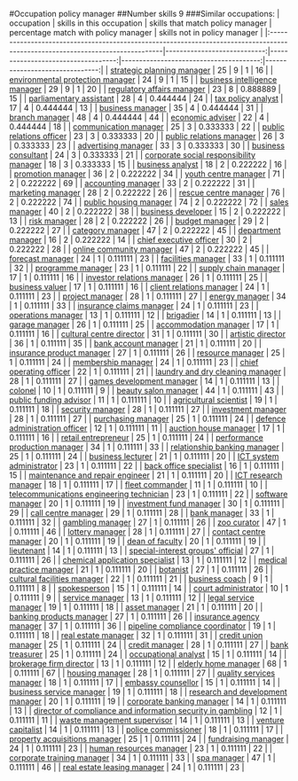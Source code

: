 #Occupation policy manager
##Number skills 9
###Similar occupations:
| occupation                                                                                                                    |   skills in this occupation |   skills that match policy manager |   percentage match with policy manager |   skills not in policy manager |
|:------------------------------------------------------------------------------------------------------------------------------|----------------------------:|-----------------------------------:|---------------------------------------:|-------------------------------:|
| [strategic planning manager](strategic_planning_manager.md)                                                                   |                          25 |                                  9 |                               1        |                             16 |
| [environmental protection manager](environmental_protection_manager.md)                                                       |                          24 |                                  9 |                               1        |                             15 |
| [business intelligence manager](business_intelligence_manager.md)                                                             |                          29 |                                  9 |                               1        |                             20 |
| [regulatory affairs manager](regulatory_affairs_manager.md)                                                                   |                          23 |                                  8 |                               0.888889 |                             15 |
| [parliamentary assistant](parliamentary_assistant.md)                                                                         |                          28 |                                  4 |                               0.444444 |                             24 |
| [tax policy analyst](tax_policy_analyst.md)                                                                                   |                          17 |                                  4 |                               0.444444 |                             13 |
| [business manager](business_manager.md)                                                                                       |                          35 |                                  4 |                               0.444444 |                             31 |
| [branch manager](branch_manager.md)                                                                                           |                          48 |                                  4 |                               0.444444 |                             44 |
| [economic adviser](economic_adviser.md)                                                                                       |                          22 |                                  4 |                               0.444444 |                             18 |
| [communication manager](communication_manager.md)                                                                             |                          25 |                                  3 |                               0.333333 |                             22 |
| [public relations officer](public_relations_officer.md)                                                                       |                          23 |                                  3 |                               0.333333 |                             20 |
| [public relations manager](public_relations_manager.md)                                                                       |                          26 |                                  3 |                               0.333333 |                             23 |
| [advertising manager](advertising_manager.md)                                                                                 |                          33 |                                  3 |                               0.333333 |                             30 |
| [business consultant](business_consultant.md)                                                                                 |                          24 |                                  3 |                               0.333333 |                             21 |
| [corporate social responsibility manager](corporate_social_responsibility_manager.md)                                         |                          18 |                                  3 |                               0.333333 |                             15 |
| [business analyst](business_analyst.md)                                                                                       |                          18 |                                  2 |                               0.222222 |                             16 |
| [promotion manager](promotion_manager.md)                                                                                     |                          36 |                                  2 |                               0.222222 |                             34 |
| [youth centre manager](youth_centre_manager.md)                                                                               |                          71 |                                  2 |                               0.222222 |                             69 |
| [accounting manager](accounting_manager.md)                                                                                   |                          33 |                                  2 |                               0.222222 |                             31 |
| [marketing manager](marketing_manager.md)                                                                                     |                          28 |                                  2 |                               0.222222 |                             26 |
| [rescue centre manager](rescue_centre_manager.md)                                                                             |                          76 |                                  2 |                               0.222222 |                             74 |
| [public housing manager](public_housing_manager.md)                                                                           |                          74 |                                  2 |                               0.222222 |                             72 |
| [sales manager](sales_manager.md)                                                                                             |                          40 |                                  2 |                               0.222222 |                             38 |
| [business developer](business_developer.md)                                                                                   |                          15 |                                  2 |                               0.222222 |                             13 |
| [risk manager](risk_manager.md)                                                                                               |                          28 |                                  2 |                               0.222222 |                             26 |
| [budget manager](budget_manager.md)                                                                                           |                          29 |                                  2 |                               0.222222 |                             27 |
| [category manager](category_manager.md)                                                                                       |                          47 |                                  2 |                               0.222222 |                             45 |
| [department manager](department_manager.md)                                                                                   |                          16 |                                  2 |                               0.222222 |                             14 |
| [chief executive officer](chief_executive_officer.md)                                                                         |                          30 |                                  2 |                               0.222222 |                             28 |
| [online community manager](online_community_manager.md)                                                                       |                          47 |                                  2 |                               0.222222 |                             45 |
| [forecast manager](forecast_manager.md)                                                                                       |                          24 |                                  1 |                               0.111111 |                             23 |
| [facilities manager](facilities_manager.md)                                                                                   |                          33 |                                  1 |                               0.111111 |                             32 |
| [programme manager](programme_manager.md)                                                                                     |                          23 |                                  1 |                               0.111111 |                             22 |
| [supply chain manager](supply_chain_manager.md)                                                                               |                          17 |                                  1 |                               0.111111 |                             16 |
| [investor relations manager](investor_relations_manager.md)                                                                   |                          26 |                                  1 |                               0.111111 |                             25 |
| [business valuer](business_valuer.md)                                                                                         |                          17 |                                  1 |                               0.111111 |                             16 |
| [client relations manager](client_relations_manager.md)                                                                       |                          24 |                                  1 |                               0.111111 |                             23 |
| [project manager](project_manager.md)                                                                                         |                          28 |                                  1 |                               0.111111 |                             27 |
| [energy manager](energy_manager.md)                                                                                           |                          34 |                                  1 |                               0.111111 |                             33 |
| [insurance claims manager](insurance_claims_manager.md)                                                                       |                          24 |                                  1 |                               0.111111 |                             23 |
| [operations manager](operations_manager.md)                                                                                   |                          13 |                                  1 |                               0.111111 |                             12 |
| [brigadier](brigadier.md)                                                                                                     |                          14 |                                  1 |                               0.111111 |                             13 |
| [garage manager](garage_manager.md)                                                                                           |                          26 |                                  1 |                               0.111111 |                             25 |
| [accommodation manager](accommodation_manager.md)                                                                             |                          17 |                                  1 |                               0.111111 |                             16 |
| [cultural centre director](cultural_centre_director.md)                                                                       |                          31 |                                  1 |                               0.111111 |                             30 |
| [artistic director](artistic_director.md)                                                                                     |                          36 |                                  1 |                               0.111111 |                             35 |
| [bank account manager](bank_account_manager.md)                                                                               |                          21 |                                  1 |                               0.111111 |                             20 |
| [insurance product manager](insurance_product_manager.md)                                                                     |                          27 |                                  1 |                               0.111111 |                             26 |
| [resource manager](resource_manager.md)                                                                                       |                          25 |                                  1 |                               0.111111 |                             24 |
| [membership manager](membership_manager.md)                                                                                   |                          24 |                                  1 |                               0.111111 |                             23 |
| [chief operating officer](chief_operating_officer.md)                                                                         |                          22 |                                  1 |                               0.111111 |                             21 |
| [laundry and dry cleaning manager](laundry_and_dry_cleaning_manager.md)                                                       |                          28 |                                  1 |                               0.111111 |                             27 |
| [games development manager](games_development_manager.md)                                                                     |                          14 |                                  1 |                               0.111111 |                             13 |
| [colonel](colonel.md)                                                                                                         |                          10 |                                  1 |                               0.111111 |                              9 |
| [beauty salon manager](beauty_salon_manager.md)                                                                               |                          44 |                                  1 |                               0.111111 |                             43 |
| [public funding advisor](public_funding_advisor.md)                                                                           |                          11 |                                  1 |                               0.111111 |                             10 |
| [agricultural scientist](agricultural_scientist.md)                                                                           |                          19 |                                  1 |                               0.111111 |                             18 |
| [security manager](security_manager.md)                                                                                       |                          28 |                                  1 |                               0.111111 |                             27 |
| [investment manager](investment_manager.md)                                                                                   |                          28 |                                  1 |                               0.111111 |                             27 |
| [purchasing manager](purchasing_manager.md)                                                                                   |                          25 |                                  1 |                               0.111111 |                             24 |
| [defence administration officer](defence_administration_officer.md)                                                           |                          12 |                                  1 |                               0.111111 |                             11 |
| [auction house manager](auction_house_manager.md)                                                                             |                          17 |                                  1 |                               0.111111 |                             16 |
| [retail entrepreneur](retail_entrepreneur.md)                                                                                 |                          25 |                                  1 |                               0.111111 |                             24 |
| [performance production manager](performance_production_manager.md)                                                           |                          34 |                                  1 |                               0.111111 |                             33 |
| [relationship banking manager](relationship_banking_manager.md)                                                               |                          25 |                                  1 |                               0.111111 |                             24 |
| [business lecturer](business_lecturer.md)                                                                                     |                          21 |                                  1 |                               0.111111 |                             20 |
| [ICT system administrator](ICT_system_administrator.md)                                                                       |                          23 |                                  1 |                               0.111111 |                             22 |
| [back office specialist](back_office_specialist.md)                                                                           |                          16 |                                  1 |                               0.111111 |                             15 |
| [maintenance and repair engineer](maintenance_and_repair_engineer.md)                                                         |                          21 |                                  1 |                               0.111111 |                             20 |
| [ICT research manager](ICT_research_manager.md)                                                                               |                          18 |                                  1 |                               0.111111 |                             17 |
| [fleet commander](fleet_commander.md)                                                                                         |                          11 |                                  1 |                               0.111111 |                             10 |
| [telecommunications engineering technician](telecommunications_engineering_technician.md)                                     |                          23 |                                  1 |                               0.111111 |                             22 |
| [software manager](software_manager.md)                                                                                       |                          20 |                                  1 |                               0.111111 |                             19 |
| [investment fund manager](investment_fund_manager.md)                                                                         |                          30 |                                  1 |                               0.111111 |                             29 |
| [call centre manager](call_centre_manager.md)                                                                                 |                          29 |                                  1 |                               0.111111 |                             28 |
| [bank manager](bank_manager.md)                                                                                               |                          33 |                                  1 |                               0.111111 |                             32 |
| [gambling manager](gambling_manager.md)                                                                                       |                          27 |                                  1 |                               0.111111 |                             26 |
| [zoo curator](zoo_curator.md)                                                                                                 |                          47 |                                  1 |                               0.111111 |                             46 |
| [lottery manager](lottery_manager.md)                                                                                         |                          28 |                                  1 |                               0.111111 |                             27 |
| [contact centre manager](contact_centre_manager.md)                                                                           |                          20 |                                  1 |                               0.111111 |                             19 |
| [dean of faculty](dean_of_faculty.md)                                                                                         |                          20 |                                  1 |                               0.111111 |                             19 |
| [lieutenant](lieutenant.md)                                                                                                   |                          14 |                                  1 |                               0.111111 |                             13 |
| [special-interest groups' official](special-interest_groups'_official.md)                                                     |                          27 |                                  1 |                               0.111111 |                             26 |
| [chemical application specialist](chemical_application_specialist.md)                                                         |                          13 |                                  1 |                               0.111111 |                             12 |
| [medical practice manager](medical_practice_manager.md)                                                                       |                          21 |                                  1 |                               0.111111 |                             20 |
| [botanist](botanist.md)                                                                                                       |                          27 |                                  1 |                               0.111111 |                             26 |
| [cultural facilities manager](cultural_facilities_manager.md)                                                                 |                          22 |                                  1 |                               0.111111 |                             21 |
| [business coach](business_coach.md)                                                                                           |                           9 |                                  1 |                               0.111111 |                              8 |
| [spokesperson](spokesperson.md)                                                                                               |                          15 |                                  1 |                               0.111111 |                             14 |
| [court administrator](court_administrator.md)                                                                                 |                          10 |                                  1 |                               0.111111 |                              9 |
| [service manager](service_manager.md)                                                                                         |                          13 |                                  1 |                               0.111111 |                             12 |
| [legal service manager](legal_service_manager.md)                                                                             |                          19 |                                  1 |                               0.111111 |                             18 |
| [asset manager](asset_manager.md)                                                                                             |                          21 |                                  1 |                               0.111111 |                             20 |
| [banking products manager](banking_products_manager.md)                                                                       |                          27 |                                  1 |                               0.111111 |                             26 |
| [insurance agency manager](insurance_agency_manager.md)                                                                       |                          37 |                                  1 |                               0.111111 |                             36 |
| [pipeline compliance coordinator](pipeline_compliance_coordinator.md)                                                         |                          19 |                                  1 |                               0.111111 |                             18 |
| [real estate manager](real_estate_manager.md)                                                                                 |                          32 |                                  1 |                               0.111111 |                             31 |
| [credit union manager](credit_union_manager.md)                                                                               |                          25 |                                  1 |                               0.111111 |                             24 |
| [credit manager](credit_manager.md)                                                                                           |                          28 |                                  1 |                               0.111111 |                             27 |
| [bank treasurer](bank_treasurer.md)                                                                                           |                          25 |                                  1 |                               0.111111 |                             24 |
| [occupational analyst](occupational_analyst.md)                                                                               |                          15 |                                  1 |                               0.111111 |                             14 |
| [brokerage firm director](brokerage_firm_director.md)                                                                         |                          13 |                                  1 |                               0.111111 |                             12 |
| [elderly home manager](elderly_home_manager.md)                                                                               |                          68 |                                  1 |                               0.111111 |                             67 |
| [housing manager](housing_manager.md)                                                                                         |                          28 |                                  1 |                               0.111111 |                             27 |
| [quality services manager](quality_services_manager.md)                                                                       |                          18 |                                  1 |                               0.111111 |                             17 |
| [embassy counsellor](embassy_counsellor.md)                                                                                   |                          15 |                                  1 |                               0.111111 |                             14 |
| [business service manager](business_service_manager.md)                                                                       |                          19 |                                  1 |                               0.111111 |                             18 |
| [research and development manager](research_and_development_manager.md)                                                       |                          20 |                                  1 |                               0.111111 |                             19 |
| [corporate banking manager](corporate_banking_manager.md)                                                                     |                          14 |                                  1 |                               0.111111 |                             13 |
| [director of compliance and information security in gambling](director_of_compliance_and_information_security_in_gambling.md) |                          12 |                                  1 |                               0.111111 |                             11 |
| [waste management supervisor](waste_management_supervisor.md)                                                                 |                          14 |                                  1 |                               0.111111 |                             13 |
| [venture capitalist](venture_capitalist.md)                                                                                   |                          14 |                                  1 |                               0.111111 |                             13 |
| [police commissioner](police_commissioner.md)                                                                                 |                          18 |                                  1 |                               0.111111 |                             17 |
| [property acquisitions manager](property_acquisitions_manager.md)                                                             |                          25 |                                  1 |                               0.111111 |                             24 |
| [fundraising manager](fundraising_manager.md)                                                                                 |                          24 |                                  1 |                               0.111111 |                             23 |
| [human resources manager](human_resources_manager.md)                                                                         |                          23 |                                  1 |                               0.111111 |                             22 |
| [corporate training manager](corporate_training_manager.md)                                                                   |                          34 |                                  1 |                               0.111111 |                             33 |
| [spa manager](spa_manager.md)                                                                                                 |                          47 |                                  1 |                               0.111111 |                             46 |
| [real estate leasing manager](real_estate_leasing_manager.md)                                                                 |                          24 |                                  1 |                               0.111111 |                             23 |
